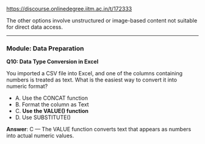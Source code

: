 https://discourse.onlinedegree.iitm.ac.in/t/172333

The other options involve unstructured or image-based content not suitable for direct data access.</p>
<hr/>
<h3><a class="anchor" href="#p-617737-module-data-preparation-34" name="p-617737-module-data-preparation-34"></a>Module: Data Preparation</h3>
<p><strong>Q10: Data Type Conversion in Excel</strong></p>
<p>You imported a CSV file into Excel, and one of the columns containing numbers is treated as text. What is the easiest way to convert it into numeric format?</p>
<ul>
<li>A. Use the CONCAT function</li>
<li>B. Format the column as Text</li>
<li>C. <strong>Use the VALUE() function</strong></li>
<li>D. Use SUBSTITUTE()</li>
</ul>
<p><strong>Answer</strong>: C — The VALUE function converts text that appears as numbers into actual numeric values.